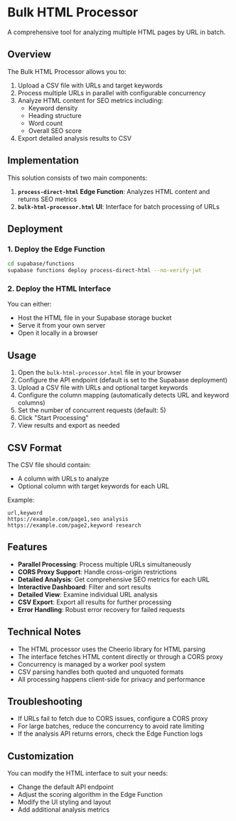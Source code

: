# Bulk HTML Processor

A comprehensive tool for analyzing multiple HTML pages by URL in batch.

## Overview

The Bulk HTML Processor allows you to:

1. Upload a CSV file with URLs and target keywords
2. Process multiple URLs in parallel with configurable concurrency
3. Analyze HTML content for SEO metrics including:
   - Keyword density
   - Heading structure
   - Word count
   - Overall SEO score
4. Export detailed analysis results to CSV

## Implementation

This solution consists of two main components:

1. **`process-direct-html` Edge Function**: Analyzes HTML content and returns SEO metrics
2. **`bulk-html-processor.html` UI**: Interface for batch processing of URLs

## Deployment

### 1. Deploy the Edge Function

```bash
cd supabase/functions
supabase functions deploy process-direct-html --no-verify-jwt
```

### 2. Deploy the HTML Interface

You can either:

- Host the HTML file in your Supabase storage bucket
- Serve it from your own server
- Open it locally in a browser

## Usage

1. Open the `bulk-html-processor.html` file in your browser
2. Configure the API endpoint (default is set to the Supabase deployment)
3. Upload a CSV file with URLs and optional target keywords
4. Configure the column mapping (automatically detects URL and keyword columns)
5. Set the number of concurrent requests (default: 5)
6. Click "Start Processing"
7. View results and export as needed

## CSV Format

The CSV file should contain:

- A column with URLs to analyze
- Optional column with target keywords for each URL

Example:
```
url,keyword
https://example.com/page1,seo analysis
https://example.com/page2,keyword research
```

## Features

- **Parallel Processing**: Process multiple URLs simultaneously
- **CORS Proxy Support**: Handle cross-origin restrictions
- **Detailed Analysis**: Get comprehensive SEO metrics for each URL
- **Interactive Dashboard**: Filter and sort results
- **Detailed View**: Examine individual URL analysis
- **CSV Export**: Export all results for further processing
- **Error Handling**: Robust error recovery for failed requests

## Technical Notes

- The HTML processor uses the Cheerio library for HTML parsing
- The interface fetches HTML content directly or through a CORS proxy
- Concurrency is managed by a worker pool system
- CSV parsing handles both quoted and unquoted formats
- All processing happens client-side for privacy and performance

## Troubleshooting

- If URLs fail to fetch due to CORS issues, configure a CORS proxy
- For large batches, reduce the concurrency to avoid rate limiting
- If the analysis API returns errors, check the Edge Function logs

## Customization

You can modify the HTML interface to suit your needs:
- Change the default API endpoint
- Adjust the scoring algorithm in the Edge Function
- Modify the UI styling and layout
- Add additional analysis metrics